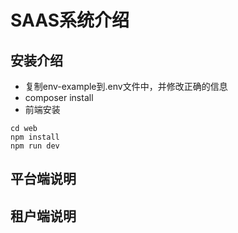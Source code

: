 # SAAS系统介绍
## 安装介绍
- 复制env-example到.env文件中，并修改正确的信息
- composer install
- 前端安装
```
cd web
npm install
npm run dev
```

## 平台端说明
## 租户端说明

